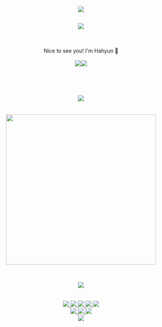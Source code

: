 <div align=center>
  <img src="https://capsule-render.vercel.app/api?type=waving&color=gradient&customColorList=14,18,20)&height=250&section=header&text=Hahyun's%20Github&fontSize=60" />


##  <img  src="https://readme-components.vercel.app/api?component=text&text=Introduce&fill=linear-gradient%28to%20top%2C%20%23a18cd1%200%25%2C%20%23fbc2eb%20100%25%29%3B">
<br />

Nice to see you! I'm Hahyun 👋<br /><br />
<a href="mailto:im.madylin@gmail.com"><img src="https://img.shields.io/badge/Gmail-%23EA4335.svg?style=for-the-badge&logo=gmail&logoColor=white"/><a href="https://im-madylin.tistory.com/"><img src="https://img.shields.io/badge/Blog-%23000000.svg?style=for-the-badge&logo=tistory&logoColor=white"/>

<br />
<br />

##  <img  src="https://readme-components.vercel.app/api?component=text&text=Github%20Stats&fill=linear-gradient%28to%20top%2C%20%23a18cd1%200%25%2C%20%23fbc2eb%20100%25%29%3B">
<br />

<img src="https://github-readme-stats.vercel.app/api?username=im-madylin&show_icons=true&theme=locale" width="400">

<br />
<br />

##  <img  src="https://readme-components.vercel.app/api?component=text&text=Tech%20Stack&fill=linear-gradient%28to%20top%2C%20%23a18cd1%200%25%2C%20%23fbc2eb%20100%25%29%3B">
<br />
  <img src="https://img.shields.io/badge/html5-%23E34F26.svg?style=for-the-badge&logo=html5&logoColor=white"/>
  <img src="https://img.shields.io/badge/css3-%231572B6.svg?style=for-the-badge&logo=css3&logoColor=white"/>
  <img src="https://img.shields.io/badge/javascript-%23323330.svg?style=for-the-badge&logo=javascript&logoColor=%23F7DF1E"/>
  <img src="https://img.shields.io/badge/c-%23A8B9CC.svg?style=for-the-badge&logo=c&logoColor=white"/>
  <img src="https://img.shields.io/badge/c++-%2300599C.svg?style=for-the-badge&logo=cplusplus&logoColor=white"/>
  <br />
  <img src="https://img.shields.io/badge/react-%2320232a.svg?style=for-the-badge&logo=react&logoColor=%2361DAFB"/>
  <img src="https://img.shields.io/badge/Next-black?style=for-the-badge&logo=next.js&logoColor=white"/>
  <img src="https://img.shields.io/badge/tailwindcss-%2338B2AC.svg?style=for-the-badge&logo=tailwind-css&logoColor=white"/>
  
  <br />

  <img src="https://capsule-render.vercel.app/api?type=waving&color=gradient&customColorList=14,18,20)&height=100&section=footer" />
</div>
